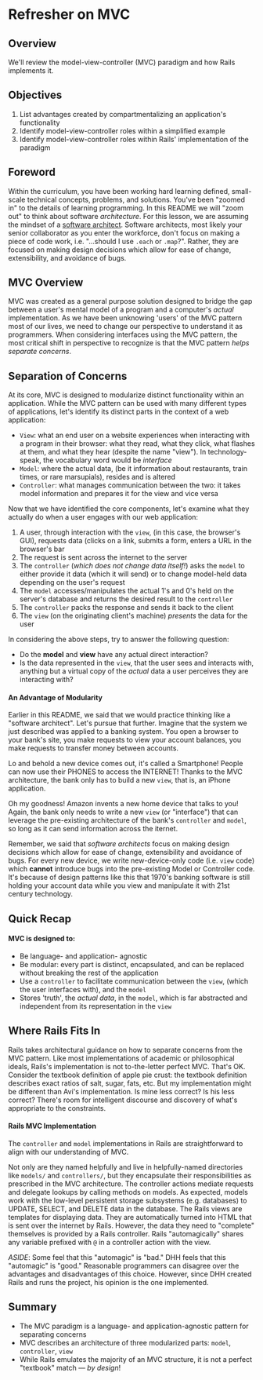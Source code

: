 # Refresher on MVC

## Overview

We'll review the model-view-controller (MVC) paradigm and how Rails implements
it.

## Objectives

1.  List advantages created by compartmentalizing an application's functionality
2.  Identify model-view-controller roles within a simplified example
3.  Identify model-view-controller roles within Rails' implementation of the paradigm

## Foreword

Within the curriculum, you have been working hard learning defined, small-scale
technical concepts, problems, and solutions. You've been "zoomed in" to the
details of learning programming. In this README we will "zoom out" to think
about software _architecture_. For this lesson, we are assuming the mindset of
a [software architect][software_architect]. Software architects, most likely
your senior collaborator as you enter the workforce, don't focus on making a
piece of code work, i.e. "...should I use `.each` or `.map`?". Rather, they are
focused on making design decisions which allow for ease of change,
extensibility, and avoidance of bugs.

## MVC Overview

MVC was created as a general purpose solution designed to bridge the gap
between a user's mental model of a program and a computer's _actual_
implementation. As we have been unknowing 'users' of the MVC pattern most of
our lives, we need to change our perspective to understand it as programmers.
When considering interfaces using the MVC pattern, the most critical shift in
perspective to recognize is that the MVC pattern _helps separate concerns_.

## Separation of Concerns

At its core, MVC is designed to modularize distinct functionality within an
application. While the MVC pattern can be used with many different types of
applications, let's identify its distinct parts in the context of a web
application:

- `View`: what an end user on a website experiences when interacting with
  a program in their browser: what they read, what they click, what flashes
  at them, and what they hear (despite the name "view"). In technology-speak, the
  vocabulary word would be _interface_
- `Model`: where the actual data, (be it information about restaurants,
  train times, or rare marsupials), resides and is altered
- `Controller`: what manages communication between the two: it takes
  model information and prepares it for the view and vice versa

Now that we have identified the core components, let's examine what they
actually do when a user engages with our web application:

1.  A user, through interaction with the `view`, (in this case, the browser's GUI),
    requests data (clicks on a link, submits a form, enters a URL in the browser's
    bar
2.  The request is sent across the internet to the server
3.  The `controller` (_which does not change data itself!_) asks the `model` to
    either provide it data (which it will send) or to change model-held data
    depending on the user's request
4.  The `model` accesses/manipulates the actual 1's and 0's held on the server's
    database and returns the desired result to the `controller`
5.  The `controller` packs the response and sends it back to the client
6.  The `view` (on the originating client's machine) _presents_ the data for the
    user

In considering the above steps, try to answer the following question:

- Do the **model** and **view** have any actual direct interaction?
- Is the data represented in the `view`, that the user sees and interacts with,
  anything but a virtual copy of the _actual_ data a user perceives they are
  interacting with?

#### An Advantage of Modularity

Earlier in this README, we said that we would practice thinking like a
"software architect". Let's pursue that further. Imagine that the system we
just described was applied to a banking system. You open a browser to your
bank's site, you make requests to view your account balances, you make requests
to transfer money between accounts.

Lo and behold a new device comes out, it's called a Smartphone! People can now
use their PHONES to access the INTERNET! Thanks to the MVC architecture, the
bank only has to build a new `view`, that is, an iPhone application.

Oh my goodness! Amazon invents a new home device that talks to you! Again, the
bank only needs to write a new `view` (or "interface") that can leverage the
pre-existing architecture of the bank's `controller` and `model`, so long as it
can send information across the iternet.

Remember, we said that _software architects_ focus on making design decisions
which allow for ease of change, extensibility and avoidance of bugs. For every
new device, we write new-device-only code (i.e. `view` code) which **cannot**
introduce bugs into the pre-existing Model or Controller code. It's because of
design patterns like this that 1970's banking software is still holding your
account data while you view and manipulate it with 21st century technology.

## Quick Recap

#### MVC is designed to:

- Be language- and application- agnostic
- Be modular: every part is distinct, encapsulated, and can be replaced without
  breaking the rest of the application
- Use a `controller` to facilitate communication between the `view`, (which the
  user interfaces with), and the `model`
- Stores 'truth', the _actual data_, in the `model`, which is far abstracted and
  independent from its representation in the `view`

## Where Rails Fits In

Rails takes architectural guidance on how to separate concerns from the MVC
pattern. Like most implementations of academic or philosophical ideals, Rails's
implementation is not to-the-letter perfect MVC. That's OK. Consider the
textbook definition of apple pie crust: the textbook definition describes exact
ratios of salt, sugar, fats, etc. But my implementation might be different than
Avi's implementation. Is mine less correct? Is his less correct? There's room
for intelligent discourse and discovery of what's appropriate to the
constraints.

#### Rails MVC Implementation

The `controller` and `model` implementations in Rails are straightforward to align with our understanding of MVC.

Not only are they named helpfully and live in helpfully-named directories like
`models/` and `controllers/`, but they encapsulate their responsibilities as
prescribed in the MVC architecture. The controller actions mediate requests and
delegate lookups by calling methods on models. As expected, models work with the
low-level persistent storage subsystems (e.g. databases) to UPDATE, SELECT, and
DELETE data in the database. The Rails views are templates for displaying data.
They are automatically turned into HTML that is sent over the internet by Rails.
However, the data they need to "complete" themselves is provided by a Rails
controller. Rails "automagically" shares any variable prefixed with `@` in a
controller action with the view.

_ASIDE_: Some feel that this "automagic" is "bad." DHH feels that this
"automagic" is "good." Reasonable programmers can disagree over the advantages
and disadvantages of this choice. However, since DHH created Rails and runs the
project, his opinion is the one implemented.

## Summary

- The MVC paradigm is a language- and application-agnostic pattern for separating
  concerns
- MVC describes an architecture of three modularized parts: `model`, `controller`,
  `view`
- While Rails emulates the majority of an MVC structure, it is not a perfect
  "textbook" match &mdash; _by design_!

[software_architect]: https://en.wikipedia.org/wiki/Software_architecture
